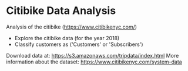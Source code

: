 # Citibike Data Analysis

Analysis of the citibike (https://www.citibikenyc.com/)

* Explore the citibike data (for the year 2018)
* Classify customers as ('Customers' or 'Subscribers')


Download data at: https://s3.amazonaws.com/tripdata/index.html
More information about the dataset: https://www.citibikenyc.com/system-data

